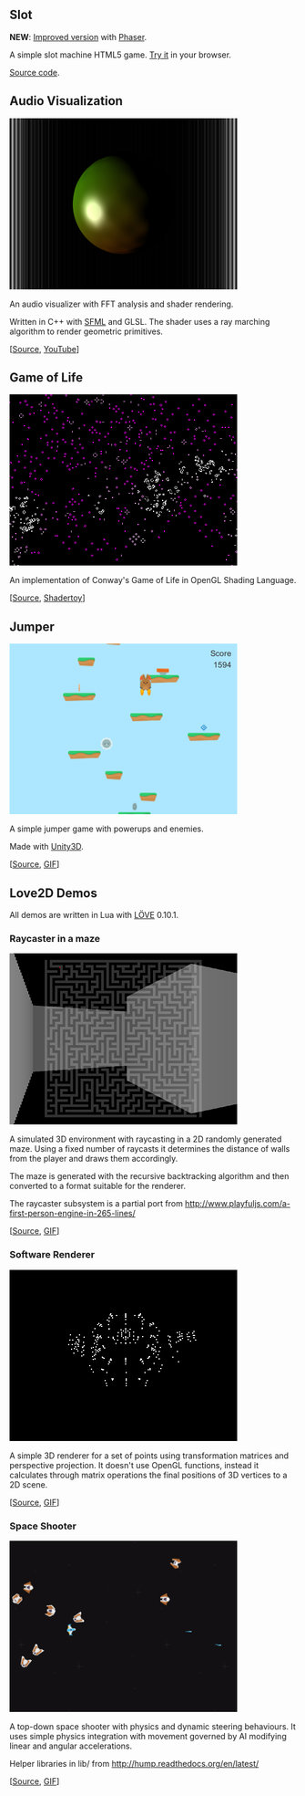 ## Slot

**NEW**: [Improved version](http://agilul.github.io/slot-phaser/) with [Phaser](http://phaser.io/).

A simple slot machine HTML5 game. [Try it](https://agilul.github.io/slotmachine/) in your browser.

[Source code](https://github.com/agilul/slotmachine).

## Audio Visualization

![Audio Visualization](images/audiovis.png)

An audio visualizer with FFT analysis and shader rendering.

Written in C++ with [SFML](http://www.sfml-dev.org/) and GLSL. The shader uses a ray marching algorithm to render geometric primitives.

[[Source](https://github.com/agilul/audio-visualization), [YouTube](https://www.youtube.com/watch?v=bYk8sEuPvlk)]

## Game of Life

![Game of Life](images/life.png)

An implementation of Conway's Game of Life in OpenGL Shading Language.

[[Source](https://github.com/agilul/game-of-life), [Shadertoy](https://www.shadertoy.com/view/XdtXRX)]

## Jumper

![Jumper](images/jumper.png)

A simple jumper game with powerups and enemies.

Made with [Unity3D](https://unity3d.com/).

[[Source](https://github.com/agilul/jumper-unity3d), [GIF](images/jumper.gif)]

## Love2D Demos

All demos are written in Lua with [LÖVE](https://love2d.org/) 0.10.1.

### Raycaster in a maze

![Raycaster](images/raycaster.png)

A simulated 3D environment with raycasting in a 2D randomly generated maze.
Using a fixed number of raycasts it determines the distance of walls from the player and draws them accordingly.

The maze is generated with the recursive backtracking algorithm and then converted to a format suitable for the renderer.

The raycaster subsystem is a partial port from http://www.playfuljs.com/a-first-person-engine-in-265-lines/

[[Source](https://github.com/agilul/raycaster-maze-love2d), [GIF](images/raycaster.gif)]

### Software Renderer

![Renderer](images/renderer.png)

A simple 3D renderer for a set of points using transformation matrices and perspective projection.
It doesn't use OpenGL functions, instead it calculates through matrix operations the final positions of 3D vertices to a 2D scene.

[[Source](https://github.com/agilul/software-renderer-love2d), [GIF](images/renderer.gif)]

### Space Shooter

![Space Shooter](images/spaceshooter.png)

A top-down space shooter with physics and dynamic steering behaviours.
It uses simple physics integration with movement governed by AI modifying linear and angular accelerations.

Helper libraries in lib/ from http://hump.readthedocs.org/en/latest/

[[Source](https://github.com/agilul/spaceshooter-love2d), [GIF](images/spaceshooter.gif)]
